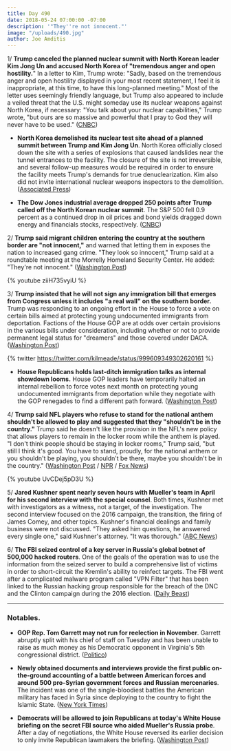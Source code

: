 ```yaml
---
title: Day 490
date: 2018-05-24 07:00:00 -07:00
description: '"They''re not innocent."'
image: "/uploads/490.jpg"
author: Joe Amditis
---
```


1/  **Trump canceled the planned nuclear summit with North Korean leader Kim Jong Un and accused North Korea of "tremendous anger and open hostility.**" In a letter to Kim, Trump wrote: "Sadly, based on the tremendous anger and open hostility displayed in your most recent statement, I feel it is inappropriate, at this time, to have this long-planned meeting."  Most of the letter uses seemingly friendly language, but Trump also appeared to include a veiled threat that the U.S. might someday use its nuclear weapons against North Korea, if necessary: "You talk about your nuclear capabilities," Trump wrote, "but ours are so massive and powerful that I pray to God they will never have to be used." ([CNBC](https://www.cnbc.com/2018/05/24/trump-says-singapore-summit-with-north-korea-leader-kim-is-cancelled-.html))

* **North Korea demolished its nuclear test site ahead of a planned summit between Trump and Kim Jong Un**. North Korea officially closed down the site with a series of explosions that caused landslides near the tunnel entrances to the facility. The closure of the site is not irreversible, and several follow-up measures would be required in order to ensure the facility meets Trump's demands for true denuclearization. Kim also did not invite international nuclear weapons inspectors to the demolition. ([Associated Press](https://apnews.com/b3d007a341db451abc74d45279f0d5c7))

* **The Dow Jones industrial average dropped 250 points after Trump called off the North Korean nuclear summit**. The S&P 500 fell 0.9 percent as a continued drop in oil prices and bond yields dragged down energy and financials stocks, respectively. ([CNBC](https://www.cnbc.com/2018/05/24/futures-point-to-a-mixed-open-amid-ongoing-us-china-trade-talks.html))

2/ **Trump said migrant children entering the country at the southern border are "not innocent,"** and warned that letting them in exposes the nation to increased gang crime. "They look so innocent," Trump said at a roundtable meeting at the Morrelly Homeland Security Center. He added: "They're not innocent." ([Washington Post](https://www.washingtonpost.com/politics/trump-warns-against-admitting-unaccompanied-migrant-children-theyre-not-innocent/2018/05/23/e4b24a68-5ec2-11e8-8c93-8cf33c21da8d_story.html?utm_term=.070f09f15ce1))

{% youtube ziiH735vyiU %}

3/ **Trump insisted that he will not sign any immigration bill that emerges from Congress unless it includes "a real wall" on the southern border.** Trump was responding to an ongoing effort in the House to force a vote on certain bills aimed at protecting young undocumented immigrants from deportation. Factions of the House GOP are at odds over certain provisions in the various bills under consideration, including whether or not to provide permanent legal status for "dreamers" and those covered under DACA. ([Washington Post](https://www.washingtonpost.com/politics/a-real-wall-must-be-part-of-any-immigration-bill-in-the-house-trump-says/2018/05/24/eb578ec2-5f3b-11e8-a4a4-c070ef53f315_story.html))

{% twitter https://twitter.com/kilmeade/status/999609349302620161 %}

* **House Republicans holds last-ditch immigration talks as internal showdown looms.** House GOP leaders have temporarily halted an internal rebellion to force votes next month on protecting young undocumented immigrants from deportation while they negotiate with the GOP renegades to find a different path forward. ([Washington Post](https://www.washingtonpost.com/powerpost/house-gop-holds-last-ditch-immigration-talks-as-showdown-looms/2018/05/23/6a0c963c-5ec3-11e8-9ee3-49d6d4814c4c_story.html?utm_term=.430228577817))

4/ **Trump said NFL players who refuse to stand for the national anthem shouldn't be allowed to play and suggested that they "shouldn't be in the country."** Trump said he doesn't like the provision in the NFL's new policy that allows players to remain in the locker room while the anthem is played. "I don't think people should be staying in locker rooms," Trump said, "but still I think it's good. You have to stand, proudly, for the national anthem or you shouldn't be playing, you shouldn't be there, maybe you shouldn't be in the country." ([Washington Post](https://www.washingtonpost.com/politics/trump-nfl-owners-doing-the-right-thing-on-national-anthem-policy/2018/05/24/cdd66490-5f36-11e8-a4a4-c070ef53f315_story.html?utm_term=.7da75327a6ee) / [NPR](https://www.npr.org/2018/05/24/613976960/trump-praises-nfl-decision-questions-if-protesting-players-should-be-in-the-coun) / [Fox News](http://insider.foxnews.com/2018/05/24/trump-fox-friends-maybe-nfl-players-who-kneel-anthem-shouldnt-be-country))

{% youtube UvCDej5pD3U %}

5/ **Jared Kushner spent nearly seven hours with Mueller's team in April for his second interview with the special counsel**. Both times, Kushner met with investigators as a witness, not a target, of the investigation. The second interview focused on the 2016 campaign, the transition, the firing of James Comey, and other topics. Kushner's financial dealings and family business were not discussed. "They asked him questions, he answered every single one," said Kushner's attorney. "It was thorough." ([ABC News](https://abcnews.go.com/Politics/kushner-spent-hours-mueller-investigators-month/story?id=55389271))

6/ **The FBI seized control of a key server in Russia's global botnet of 500,000 hacked routers**. One of the goals of the operation was to use the information from the seized server to build a comprehensive list of victims in order to short-circuit the Kremlin's ability to reinfect targets. The FBI went after a complicated malware program called "VPN Filter" that has been linked to the Russian hacking group responsible for the breach of the DNC and the Clinton campaign during the 2016 election. ([Daily Beast](https://www.thedailybeast.com/exclusive-fbi-seizes-control-of-russian-botnet))

---

### Notables.

* **GOP Rep. Tom Garrett may not run for reelection in November**. Garrett abruptly split with his chief of staff on Tuesday and has been unable to raise as much money as his Democratic opponent in Virginia's 5th congressional district. ([Politico](https://www.politico.com/story/2018/05/23/tom-garrett-chief-of-staff-605668))

* **Newly obtained documents and interviews provide the first public on-the-ground accounting of a battle between American forces and around 500 pro-Syrian government forces and Russian mercenaries**. The incident was one of the single-bloodiest battles the American military has faced in Syria since deploying to the country to fight the Islamic State. ([New York Times](https://www.nytimes.com/2018/05/24/world/middleeast/american-commandos-russian-mercenaries-syria.html))

* **Democrats will be allowed to join Republicans at today's White House briefing on the secret FBI source who aided Mueller's Russia probe**. After a day of negotiations, the White House reversed its earlier decision to only invite Republican lawmakers the briefing. ([Washington Post](https://www.washingtonpost.com/world/national-security/after-day-of-negotiations-democrats-and-republicans-will-be-briefed-on-secret-fbi-source-who-aided-russia-probe/2018/05/24/2eddf548-5f44-11e8-b2b8-08a538d9dbd6_story.html))